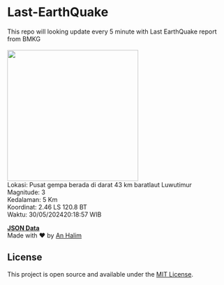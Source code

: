 # Last-EarthQuake
This repo will looking update every 5 minute with Last EarthQuake report from BMKG
<br>
<br>
<img src="https://static.bmkg.go.id/20240530201857.mmi.jpg" width="300"/>
<br>
Lokasi: Pusat gempa berada di darat 43 km baratlaut Luwutimur <br>
Magnitude: 3 <br>
Kedalaman: 5 Km <br>
Koordinat: 2.46 LS 120.8 BT <br>
Waktu: 30/05/202420:18:57 WIB <br>

<a href="./data/data.json">**JSON Data**</a>
<br>
Made with ❤️ by <a href="https://github.com/an-halim">An Halim</a>
## License

This project is open source and available under the [MIT License](LICENSE).
